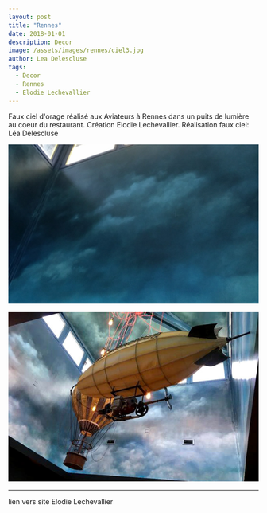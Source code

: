 ```yaml
---
layout: post
title: "Rennes"
date: 2018-01-01
description: Decor
image: /assets/images/rennes/ciel3.jpg
author: Lea Delescluse
tags:
  - Decor
  - Rennes
  - Elodie Lechevallier
---
```

Faux ciel d'orage réalisé aux Aviateurs à Rennes dans un puits de lumière au coeur du restaurant. Création Elodie Lechevallier. Réalisation faux ciel: Léa Delescluse

![Placeholder](/assets/images/rennes/ciel4.jpg)

![Placeholder](/assets/images/rennes/ciel1.jpeg)

<hr/>
lien vers site Elodie Lechevallier
